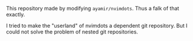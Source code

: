This repository made by modifying `ayamir/nvimdots`.
Thus a falk of that exactly.

I tried to make the "userland" of nvimdots a dependent git repository.
But I could not solve the problem of nested git repositories.
